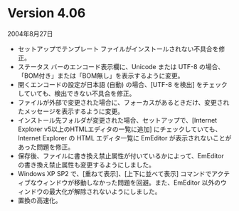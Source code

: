 # Version 4.06

2004年8月27日

- セットアップでテンプレート ファイルがインストールされない不具合を修正。
- ステータス バーのエンコード表示欄に、Unicode または UTF-8 の場合、「BOM付き」または「BOM無し」を表示するように変更。
- 開くエンコードの設定が日本語 (自動) の場合、\[UTF-8 を検出\] をチェックしていても、検出できない不具合を修正。
- ファイルが外部で変更された場合に、フォーカスがあるときだけ、変更されたメッセージを表示するように変更。
- インストール先フォルダが変更された場合、セットアップで、\[Internet Explorer v5以上のHTMLエディタの一覧に追加\] にチェックしていても、Internet Explorer の HTML エディタ一覧に EmEditor が表示されないことがあった問題を修正。
- 保存後、ファイルに書き換え禁止属性が付いているかによって、EmEditor の書き換え禁止属性も変更するようにしました。
- Windows XP SP2 で、\[重ねて表示\]、\[上下に並べて表示\] コマンドでアクティブなウィンドウが移動しなかった問題を回避。また、EmEditor 以外のウィンドウの最大化が解除されないようにしました。
- 置換の高速化。
